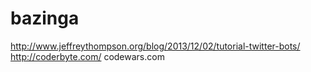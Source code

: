 bazinga
=======
http://www.jeffreythompson.org/blog/2013/12/02/tutorial-twitter-bots/
http://coderbyte.com/
codewars.com
